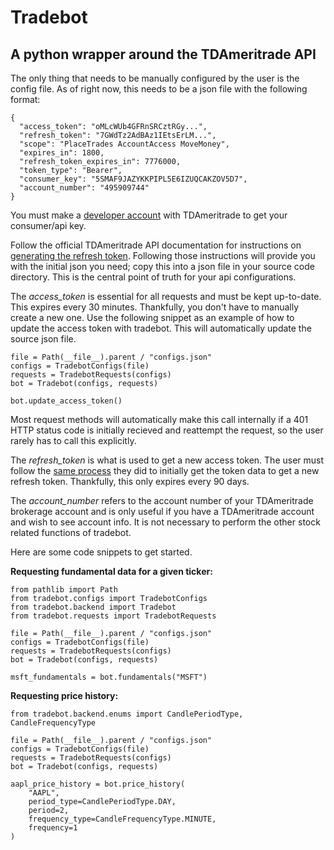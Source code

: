 # Tradebot
## A python wrapper around the TDAmeritrade API

The only thing that needs to be manually configured by the user is the config file.
As of right now, this needs to be a json file with the following format:

```
{
  "access_token": "oMLcWUb4GFRnSRCztRGy...",
  "refresh_token": "7GWdTz2AdBAz1IEtsErLM...",
  "scope": "PlaceTrades AccountAccess MoveMoney",
  "expires_in": 1800,
  "refresh_token_expires_in": 7776000,
  "token_type": "Bearer",
  "consumer_key": "5SMAF9JAZYKKPIPL5E6IZUQCAKZOV5D7",
  "account_number": "495909744"
}
```

You must make a [developer account](https://developer.tdameritrade.com/) with TDAmeritrade to get your consumer/api key.

Follow the official TDAmeritrade API documentation for instructions on [generating the refresh token](https://developer.tdameritrade.com/content/simple-auth-local-apps).
Following those instructions will provide you with the initial json you need; copy this into a json file in your source code directory. This is the central point of truth for your api configurations.

The *access_token* is essential for all requests and must be kept up-to-date. This expires every 30 minutes. Thankfully, you don't have to manually create a new one. Use the following snippet as an example of how to update the access token with tradebot. This will automatically update the source json file.

```
file = Path(__file__).parent / "configs.json"
configs = TradebotConfigs(file)
requests = TradebotRequests(configs)
bot = Tradebot(configs, requests)

bot.update_access_token()
```
Most request methods will automatically make this call internally if a 401 HTTP status code is initially recieved and reattempt the request, so the user rarely has to call this explicitly.

The *refresh_token* is what is used to get a new access token. The user must follow the [same process](https://developer.tdameritrade.com/content/simple-auth-local-apps) they did to initially get the token data to get a new refresh token. Thankfully, this only expires every 90 days. 

The *account_number* refers to the account number of your TDAmeritrade brokerage account and is only useful if you have a TDAmeritrade account and wish to see account info. It is not necessary to perform the other stock related functions of tradebot.

Here are some code snippets to get started.

**Requesting fundamental data for a given ticker:**
```
from pathlib import Path
from tradebot.configs import TradebotConfigs
from tradebot.backend import Tradebot
from tradebot.requests import TradebotRequests

file = Path(__file__).parent / "configs.json"
configs = TradebotConfigs(file)
requests = TradebotRequests(configs)
bot = Tradebot(configs, requests)

msft_fundamentals = bot.fundamentals("MSFT")
```

**Requesting price history:**
```
from tradebot.backend.enums import CandlePeriodType, CandleFrequencyType

file = Path(__file__).parent / "configs.json"
configs = TradebotConfigs(file)
requests = TradebotRequests(configs)
bot = Tradebot(configs, requests)

aapl_price_history = bot.price_history(
    "AAPL",
    period_type=CandlePeriodType.DAY,
    period=2,
    frequency_type=CandleFrequencyType.MINUTE,
    frequency=1
)
```